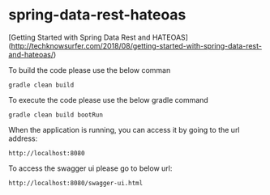 # spring-data-rest-hateoas

[Getting Started with Spring Data Rest and HATEOAS] (http://techknowsurfer.com/2018/08/getting-started-with-spring-data-rest-and-hateoas/)

To build the code please use the below comman

    gradle clean build

To execute the code please use the below gradle command

    gradle clean build bootRun

When the application is running, you can access it by going to the url address:

    http://localhost:8080

To access the swagger ui please go to below url:

    http://localhost:8080/swagger-ui.html

